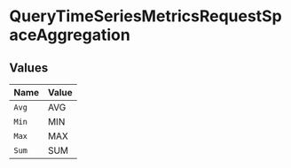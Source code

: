 # QueryTimeSeriesMetricsRequestSpaceAggregation


## Values

| Name  | Value |
| ----- | ----- |
| `Avg` | AVG   |
| `Min` | MIN   |
| `Max` | MAX   |
| `Sum` | SUM   |